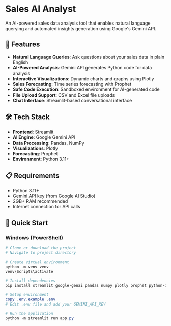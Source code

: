 # Sales AI Analyst

An AI-powered sales data analysis tool that enables natural language querying and automated insights generation using Google's Gemini API.

## 🎯 Features

- **Natural Language Queries**: Ask questions about your sales data in plain English
- **AI-Powered Analysis**: Gemini API generates Python code for data analysis
- **Interactive Visualizations**: Dynamic charts and graphs using Plotly
- **Sales Forecasting**: Time series forecasting with Prophet
- **Safe Code Execution**: Sandboxed environment for AI-generated code
- **File Upload Support**: CSV and Excel file uploads
- **Chat Interface**: Streamlit-based conversational interface

## 🛠️ Tech Stack

- **Frontend**: Streamlit
- **AI Engine**: Google Gemini API
- **Data Processing**: Pandas, NumPy
- **Visualizations**: Plotly
- **Forecasting**: Prophet
- **Environment**: Python 3.11+

## 📋 Requirements

- Python 3.11+
- Gemini API key (from Google AI Studio)
- 2GB+ RAM recommended
- Internet connection for API calls

## 🚀 Quick Start

### Windows (PowerShell)

```powershell
# Clone or download the project
# Navigate to project directory

# Create virtual environment
python -m venv venv
venv\Scripts\activate

# Install dependencies
pip install streamlit google-genai pandas numpy plotly prophet python-dotenv pydantic pydantic-settings

# Setup environment
copy .env.example .env
# Edit .env file and add your GEMINI_API_KEY

# Run the application
python -m streamlit run app.py
